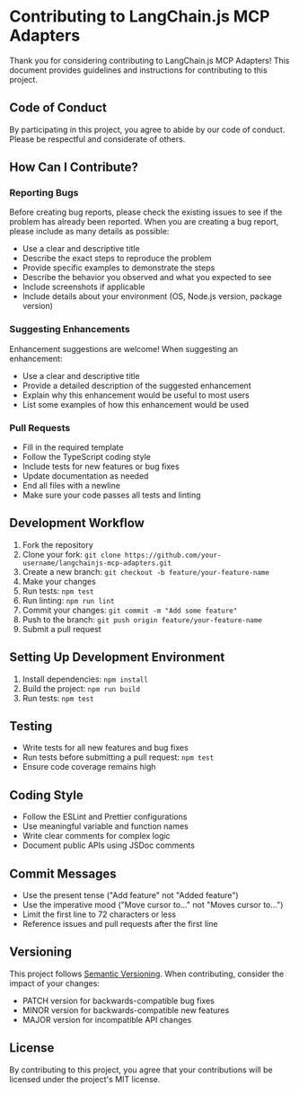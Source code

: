 # Contributing to LangChain.js MCP Adapters

Thank you for considering contributing to LangChain.js MCP Adapters! This document provides guidelines and instructions for contributing to this project.

## Code of Conduct

By participating in this project, you agree to abide by our code of conduct. Please be respectful and considerate of others.

## How Can I Contribute?

### Reporting Bugs

Before creating bug reports, please check the existing issues to see if the problem has already been reported. When you are creating a bug report, please include as many details as possible:

- Use a clear and descriptive title
- Describe the exact steps to reproduce the problem
- Provide specific examples to demonstrate the steps
- Describe the behavior you observed and what you expected to see
- Include screenshots if applicable
- Include details about your environment (OS, Node.js version, package version)

### Suggesting Enhancements

Enhancement suggestions are welcome! When suggesting an enhancement:

- Use a clear and descriptive title
- Provide a detailed description of the suggested enhancement
- Explain why this enhancement would be useful to most users
- List some examples of how this enhancement would be used

### Pull Requests

- Fill in the required template
- Follow the TypeScript coding style
- Include tests for new features or bug fixes
- Update documentation as needed
- End all files with a newline
- Make sure your code passes all tests and linting

## Development Workflow

1. Fork the repository
2. Clone your fork: `git clone https://github.com/your-username/langchainjs-mcp-adapters.git`
3. Create a new branch: `git checkout -b feature/your-feature-name`
4. Make your changes
5. Run tests: `npm test`
6. Run linting: `npm run lint`
7. Commit your changes: `git commit -m "Add some feature"`
8. Push to the branch: `git push origin feature/your-feature-name`
9. Submit a pull request

## Setting Up Development Environment

1. Install dependencies: `npm install`
2. Build the project: `npm run build`
3. Run tests: `npm test`

## Testing

- Write tests for all new features and bug fixes
- Run tests before submitting a pull request: `npm test`
- Ensure code coverage remains high

## Coding Style

- Follow the ESLint and Prettier configurations
- Use meaningful variable and function names
- Write clear comments for complex logic
- Document public APIs using JSDoc comments

## Commit Messages

- Use the present tense ("Add feature" not "Added feature")
- Use the imperative mood ("Move cursor to..." not "Moves cursor to...")
- Limit the first line to 72 characters or less
- Reference issues and pull requests after the first line

## Versioning

This project follows [Semantic Versioning](https://semver.org/). When contributing, consider the impact of your changes:

- PATCH version for backwards-compatible bug fixes
- MINOR version for backwards-compatible new features
- MAJOR version for incompatible API changes

## License

By contributing to this project, you agree that your contributions will be licensed under the project's MIT license.
